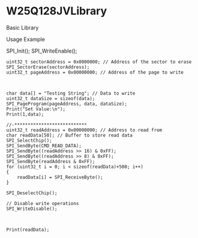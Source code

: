 # W25Q128JVLibrary
Basic Library


Usage Example

SPI_Init();
SPI_WriteEnable();

	uint32_t sectorAddress = 0x0000000; // Address of the sector to erase
	SPI_SectorErase(sectorAddress);
	uint32_t pageAddress = 0x00000000; // Address of the page to write


	
	char data[] = "Testing String"; // Data to write
	uint32_t dataSize = sizeof(data);
	SPI_PageProgram(pageAddress, data, dataSize);
	Print("Set Value:\n");
	Print(1,data);
	
	//-***************************
	uint32_t readAddress = 0x00000000; // Address to read from
	char readData[50]; // Buffer to store read data
	SPI_SelectChip();
	SPI_SendByte(CMD_READ_DATA);
	SPI_SendByte((readAddress >> 16) & 0xFF);
	SPI_SendByte((readAddress >> 8) & 0xFF);
	SPI_SendByte(readAddress & 0xFF);
	for (uint32_t i = 0; i < sizeof(readData)+500; i++)
	{
		readData[i] = SPI_ReceiveByte();
	}
	
	SPI_DeselectChip();

	// Disable write operations
	SPI_WriteDisable();
	

	
	Print(readData);
